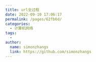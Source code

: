 ```yaml
---
title: url全过程
date: 2022-09-10 17:06:17
permalink: /pages/62fb6d/
categories:
  - 计算机网络
tags:
  - 
author: 
  name: simonzhangs
  link: https://github.com/simonzhangs
---
```

